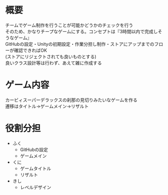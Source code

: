 # 概要
チームでゲーム制作を行うことが可能かどうかのチェックを行う  
そのため、かなりチープなゲームにする。コンセプトは『3時間以内で完成しそうなゲーム』  
GitHubの設定・Unityの初期設定・作業分担し制作・ストアにアップまでのフローが確認できればOK  
(ストアにリジェクトされても良いものとする)  
良いクラス設計等は行わず、あえて雑に作成する

# ゲーム内容
カービィスーパーデラックスの刹那の見切りみたいなゲームを作る  
遷移はタイトル->ゲームメイン->リザルト  

# 役割分担  
- ふく  
    - GitHubの設定
    - ゲームメイン
- くに
    - ゲームタイトル
    - リザルト
- きし
    - レベルデザイン
